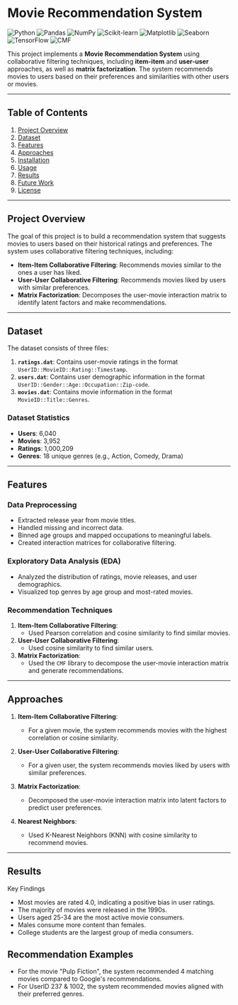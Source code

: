 # Movie Recommendation System

![Python](https://img.shields.io/badge/Python-3.8%2B-blue)
![Pandas](https://img.shields.io/badge/Pandas-1.3.0-red)
![NumPy](https://img.shields.io/badge/NumPy-1.21.0-green)
![Scikit-learn](https://img.shields.io/badge/Scikit--learn-0.24.2-orange)
![Matplotlib](https://img.shields.io/badge/Matplotlib-3.4.2-yellow)
![Seaborn](https://img.shields.io/badge/Seaborn-0.11.1-lightblue)
![TensorFlow](https://img.shields.io/badge/TensorFlow-2.6.0-ff69b4)
![CMF](https://img.shields.io/badge/CMF-3.0.0-purple)

This project implements a **Movie Recommendation System** using collaborative filtering techniques, including **item-item** and **user-user** approaches, as well as **matrix factorization**. The system recommends movies to users based on their preferences and similarities with other users or movies.

---

## Table of Contents
1. [Project Overview](#project-overview)
2. [Dataset](#dataset)
3. [Features](#features)
4. [Approaches](#approaches)
5. [Installation](#installation)
6. [Usage](#usage)
7. [Results](#results)
8. [Future Work](#future-work)
9. [License](#license)

---

## Project Overview

The goal of this project is to build a recommendation system that suggests movies to users based on their historical ratings and preferences. The system uses collaborative filtering techniques, including:
- **Item-Item Collaborative Filtering**: Recommends movies similar to the ones a user has liked.
- **User-User Collaborative Filtering**: Recommends movies liked by users with similar preferences.
- **Matrix Factorization**: Decomposes the user-movie interaction matrix to identify latent factors and make recommendations.

---

## Dataset

The dataset consists of three files:
1. **`ratings.dat`**: Contains user-movie ratings in the format `UserID::MovieID::Rating::Timestamp`.
2. **`users.dat`**: Contains user demographic information in the format `UserID::Gender::Age::Occupation::Zip-code`.
3. **`movies.dat`**: Contains movie information in the format `MovieID::Title::Genres`.

### Dataset Statistics
- **Users**: 6,040
- **Movies**: 3,952
- **Ratings**: 1,000,209
- **Genres**: 18 unique genres (e.g., Action, Comedy, Drama)

---

## Features

### Data Preprocessing
- Extracted release year from movie titles.
- Handled missing and incorrect data.
- Binned age groups and mapped occupations to meaningful labels.
- Created interaction matrices for collaborative filtering.

### Exploratory Data Analysis (EDA)
- Analyzed the distribution of ratings, movie releases, and user demographics.
- Visualized top genres by age group and most-rated movies.

### Recommendation Techniques
1. **Item-Item Collaborative Filtering**:
   - Used Pearson correlation and cosine similarity to find similar movies.
2. **User-User Collaborative Filtering**:
   - Used cosine similarity to find similar users.
3. **Matrix Factorization**:
   - Used the `CMF` library to decompose the user-movie interaction matrix and generate recommendations.

---

## Approaches

1. **Item-Item Collaborative Filtering**:
   - For a given movie, the system recommends movies with the highest correlation or cosine similarity.

2. **User-User Collaborative Filtering**:
   - For a given user, the system recommends movies liked by users with similar preferences.

3. **Matrix Factorization**:
   - Decomposed the user-movie interaction matrix into latent factors to predict user preferences.

4. **Nearest Neighbors**:
   - Used K-Nearest Neighbors (KNN) with cosine similarity to recommend movies.

---
## Results
Key Findings

- Most movies are rated 4.0, indicating a positive bias in user ratings.
- The majority of movies were released in the 1990s.
- Users aged 25-34 are the most active movie consumers.
- Males consume more content than females.
- College students are the largest group of media consumers.

## Recommendation Examples

- For the movie "Pulp Fiction", the system recommended 4 matching movies compared to Google's recommendations.
- For UserID 237 & 1002, the system recommended movies aligned with their preferred genres.
